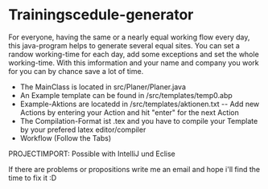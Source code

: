 Trainingscedule-generator
=========================

For everyone, having the same or a nearly equal working flow every day, this java-program helps to generate several equal sites. You can set a randow working-time for each day, add some exceptions and set the whole working-time. With this imformation and your name and company you work for you can by chance save a lot of time. 

- The MainClass is located in src/Planer/Planer.java
- An Example template can be found in /src/templates/temp0.abp
- Example-Aktions are locatedd in /src/templates/aktionen.txt 
-- Add new Actions by entering your Action and hit "enter" for the next Action
- The Compilation-Format ist .tex and you have to compile your Template by your
prefered latex editor/compiler
- Workflow (Follow the Tabs)

PROJECTIMPORT:
Possible with IntelliJ und Eclise

If there are problems or propositions write me an email and hope i'll find the time to fix it :D
